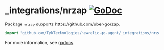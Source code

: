 # _integrations/nrzap [![GoDoc](https://godoc.org/github.com/TykTechnologies/newrelic-go-agent/_integrations/nrzap?status.svg)](https://godoc.org/github.com/TykTechnologies/newrelic-go-agent/_integrations/nrzap)

Package `nrzap` supports https://github.com/uber-go/zap.

```go
import "github.com/TykTechnologies/newrelic-go-agent/_integrations/nrzap"
```

For more information, see
[godocs](https://godoc.org/github.com/TykTechnologies/newrelic-go-agent/_integrations/nrzap).
